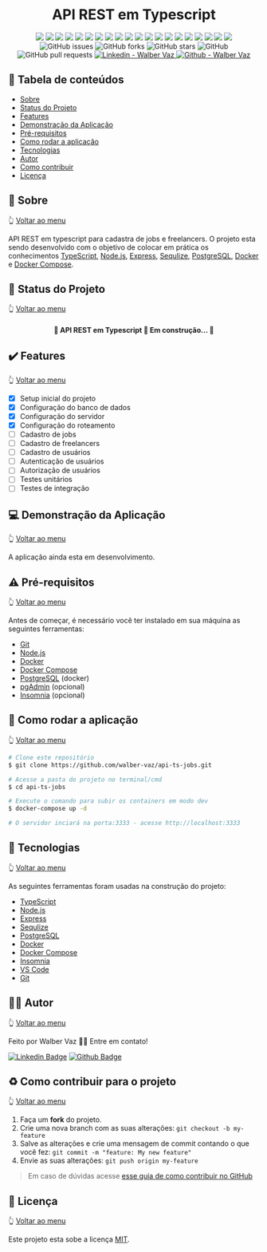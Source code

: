 <div align="center">
  <h1>API REST em Typescript</h1>
  <img src="https://img.shields.io/badge/author-Walber%20Vaz-blue?style=rounded" />
  <img src="https://img.shields.io/badge/-TypeScript-blue?style=rounded&logo=TypeScript&logoColor=white" />
  <img src="https://img.shields.io/badge/-Node.js-green?style=rounded&logo=Node.js&logoColor=white" />
  <img src="https://img.shields.io/badge/-Express-black?style=rounded&logo=Express&logoColor=white" />
  <img src="https://img.shields.io/badge/-Sequelize-blue?style=rounded&logo=Sequelize&logoColor=white" />
  <img src="https://img.shields.io/badge/-PostgreSQL-blue?style=rounded&logo=PostgreSQL&logoColor=white" />
  <img src="https://img.shields.io/badge/-Docker-blue?style=rounded&logo=Docker&logoColor=white" />
  <img src="https://img.shields.io/badge/-Docker%20Compose-blue?style=rounded&logo=Docker&logoColor=white" />
  <img src="https://img.shields.io/badge/-Insomnia-purple?style=rounded&logo=Insomnia&logoColor=white" />
  <img src="https://img.shields.io/badge/-Jest-red?style=rounded&logo=Jest&logoColor=white" />
  <img src="https://img.shields.io/badge/-JWT-black?style=rounded&logo=JSON%20Web%20Tokens&logoColor=white" />
  <img src="https://img.shields.io/badge/-Bcrypt-black?style=rounded&logo=Bcrypt&logoColor=white" />
  <img src="https://img.shields.io/badge/-Swagger-black?style=rounded&logo=Swagger&logoColor=white" />
  <img src="https://img.shields.io/badge/-ESLint-black?style=rounded&logo=ESLint&logoColor=white" />
  <img src="https://img.shields.io/badge/-Prettier-black?style=rounded&logo=Prettier&logoColor=white" />
  <img src="https://img.shields.io/badge/-EditorConfig-black?style=rounded&logo=EditorConfig&logoColor=white" />
  <img src="https://img.shields.io/badge/-Git-black?style=rounded&logo=Git&logoColor=white" />
  <img src="https://img.shields.io/badge/-GitHub-black?style=rounded&logo=GitHub&logoColor=white" />
  <img src="https://img.shields.io/badge/-VSCode-blue?style=rounded&logo=Visual%20Studio%20Code&logoColor=white" />
  <img src="https://img.shields.io/badge/-Linux-black?style=rounded&logo=Linux&logoColor=white" />
  <!-- issues -->
  <img alt="GitHub issues" src="https://img.shields.io/github/issues/walber-vaz/api-ts-jobs?style=rounded">
  <!-- forks -->
  <img alt="GitHub forks" src="https://img.shields.io/github/forks/walber-vaz/api-ts-jobs?style=rounded">
  <!-- stars -->
  <img alt="GitHub stars" src="https://img.shields.io/github/stars/walber-vaz/api-ts-jobs?style=rounded">
  <!-- license -->
  <img alt="GitHub" src="https://img.shields.io/github/license/walber-vaz/api-ts-jobs?style=rounded">
  <!-- pr -->
  <img alt="GitHub pull requests" src="https://img.shields.io/github/issues-pr/walber-vaz/api-ts-jobs?style=rounded">
  <!-- linkedin -->
  <a href="https://www.linkedin.com/in/walber-vaz" target="_blank">
    <img alt="Linkedin - Walber Vaz" src="https://img.shields.io/badge/Linkedin--%23F8952D?style=rounded&logo=linkedin">
  </a>
  <!-- github -->
  <a href="https://github.com/walber-vaz" target="_blank">
    <img alt="Github - Walber Vaz" src="https://img.shields.io/badge/Github--%23F8952D?style=rounded&logo=github">
  </a>
</div>

<a id="tabela-de-conteúdos"></a>

## :pushpin: Tabela de conteúdos

<!--ts-->
* [Sobre](#Sobre)
* [Status do Projeto](#status-do-projeto)
* [Features](#features)
* [Demonstração da Aplicação](#demonstração-da-aplicação)
* [Pré-requisitos](#pré-requisitos)
* [Como rodar a aplicação](#como-rodar-a-aplicação)
* [Tecnologias](#tecnologias)
* [Autor](#autor)
* [Como contribuir](#como-contribuir)
* [Licença](#licença)
<!--te-->

<a id="Sobre"></a>

## :bookmark: Sobre

<!-- volta para menu -->
:point_up_2: <a href="#tabela-de-conteúdos">Voltar ao menu</a>

API REST em typescript para cadastra de jobs e freelancers. O projeto esta sendo desenvolvido com o objetivo de colocar em prática os conhecimentos [TypeScript](https://www.typescriptlang.org/), [Node.js](https://nodejs.org/en/), [Express](https://expressjs.com/pt-br/), [Sequlize](https://sequelize.org/), [PostgreSQL](https://www.postgresql.org/), [Docker](https://www.docker.com/) e [Docker Compose](https://docs.docker.com/compose/).

<a id="status-do-projeto"></a>

## :construction_worker: Status do Projeto

:point_up_2: <a href="#tabela-de-conteúdos">Voltar ao menu</a>

<h4 align="center">
  🚧  API REST em Typescript 🚀 Em construção...  🚧
</h4>

<a id="features"></a>

## :heavy_check_mark: Features

:point_up_2: <a href="#tabela-de-conteúdos">Voltar ao menu</a>

* [x] Setup inicial do projeto
* [x] Configuração do banco de dados
* [x] Configuração do servidor
* [x] Configuração do roteamento
* [ ] Cadastro de jobs
* [ ] Cadastro de freelancers
* [ ] Cadastro de usuários
* [ ] Autenticação de usuários
* [ ] Autorização de usuários
* [ ] Testes unitários
* [ ] Testes de integração

<a id="demonstração-da-aplicação"></a>

## :computer: Demonstração da Aplicação

:point_up_2: <a href="#tabela-de-conteúdos">Voltar ao menu</a>

A aplicação ainda esta em desenvolvimento.

<a id="pré-requisitos"></a>

## :warning: Pré-requisitos

:point_up_2: <a href="#tabela-de-conteúdos">Voltar ao menu</a>

Antes de começar, é necessário você ter instalado em sua máquina as seguintes ferramentas:

* [Git](https://git-scm.com)
* [Node.js](https://nodejs.org/en/)
* [Docker](https://www.docker.com/)
* [Docker Compose](https://docs.docker.com/compose/)
* [PostgreSQL](https://www.postgresql.org/) (docker)
* [pgAdmin](https://www.pgadmin.org/) (opcional)
* [Insomnia](https://insomnia.rest/) (opcional)

<a id="como-rodar-a-aplicação"></a>

## :rocket: Como rodar a aplicação

:point_up_2: <a href="#tabela-de-conteúdos">Voltar ao menu</a>

```bash
# Clone este repositório
$ git clone https://github.com/walber-vaz/api-ts-jobs.git

# Acesse a pasta do projeto no terminal/cmd
$ cd api-ts-jobs

# Execute o comando para subir os containers em modo dev
$ docker-compose up -d

# O servidor inciará na porta:3333 - acesse http://localhost:3333
```

<a id="rodando-a-aplicação-web"></a>

## :hammer: Tecnologias

:point_up_2: <a href="#tabela-de-conteúdos">Voltar ao menu</a>

As seguintes ferramentas foram usadas na construção do projeto:

* [TypeScript](https://www.typescriptlang.org/)
* [Node.js](https://nodejs.org/en/)
* [Express](https://expressjs.com/pt-br/)
* [Sequlize](https://sequelize.org/)
* [PostgreSQL](https://www.postgresql.org/)
* [Docker](https://www.docker.com/)
* [Docker Compose](https://docs.docker.com/compose/)
* [Insomnia](https://insomnia.rest/)
* [VS Code](https://code.visualstudio.com/)
* [Git](https://git-scm.com/)

<a id="tecnologias"></a>

## :woman_technologist: Autor

:point_up_2: <a href="#tabela-de-conteúdos">Voltar ao menu</a>

Feito por Walber Vaz 👋🏽 Entre em contato!

[![Linkedin Badge](https://img.shields.io/badge/-Walber-blue?style=flat-square&logo=Linkedin&logoColor=white&link=https://www.linkedin.com/in/walber-vaz/)](https://www.linkedin.com/in/walber-vaz/)
[![Github Badge](https://img.shields.io/badge/-Walber-000?style=flat-square&logo=Github&logoColor=white&link=walbervaz)](https://github.com/walber-vaz)

<a id="como-contribuir"></a>

## :recycle: Como contribuir para o projeto

:point_up_2: <a href="#tabela-de-conteúdos">Voltar ao menu</a>

1. Faça um **fork** do projeto.
2. Crie uma nova branch com as suas alterações: `git checkout -b my-feature`
3. Salve as alterações e crie uma mensagem de commit contando o que você fez: `git commit -m "feature: My new feature"`
4. Envie as suas alterações: `git push origin my-feature`

> Em caso de dúvidas acesse [esse guia de como contribuir no GitHub](./CONTRIBUTING.md)

<a id="licença"></a>

## :memo: Licença

:point_up_2: <a href="#tabela-de-conteúdos">Voltar ao menu</a>

Este projeto esta sobe a licença [MIT](./LICENSE).
